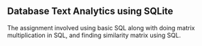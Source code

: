 ## Database Text Analytics using SQLite

The assignment involved using basic SQL along with doing matrix multiplication in SQL, and finding similarity matrix using SQL.
